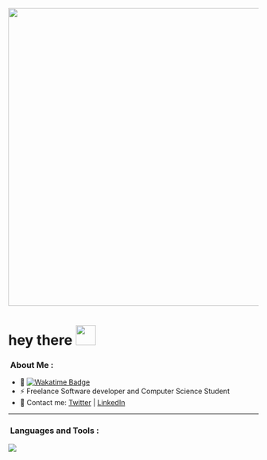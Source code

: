 <p align="center"><img src="https://media.licdn.com/dms/image/v2/D4D16AQH6VDTQuhqu0Q/profile-displaybackgroundimage-shrink_350_1400/profile-displaybackgroundimage-shrink_350_1400/0/1704738922030?e=1735171200&v=beta&t=XW3NVaWXtjcTXsWnXvUFYWpBvKQBhhkppclSx52tFig" width="600"/></p>

<h1 align="left">hey there <img src="https://media.giphy.com/media/hvRJCLFzcasrR4ia7z/giphy.gif" width="40"></h1>

### &nbsp;About Me :
- 🚀 <a href="https://wakatime.com/@mochaaless"> <img src="https://wakatime.com/badge/user/018b821c-d9fc-42c8-b52e-7adba12899a1.svg" alt="Wakatime Badge" > </a>
- ⚡ Freelance Software developer and Computer Science Student
- 💬 Contact me: [Twitter](https://twitter.com/mochaaless) | [LinkedIn](https://www.linkedin.com/in/david-mochales/)
  
---

### &nbsp;Languages and Tools :
![](https://skillicons.dev/icons?i=go,py,js,ts,java,cpp,electron,mongodb,mysql,postman,git,vscode&theme=light&perline=25)
